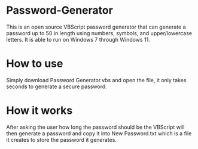 # Password-Generator
This is an open source VBScript password generator that can generate a password up to 50 in length using numbers, symbols, and upper/lowercase letters. It is able to run on Windows 7 through Windows 11.
# How to use
Simply download Password Generator.vbs and open the file, it only takes seconds to generate a secure password.
# How it works
After asking the user how long the password should be the VBScript will then generate a password and copy it into New Password.txt which is a file it creates to store the password it generates.
